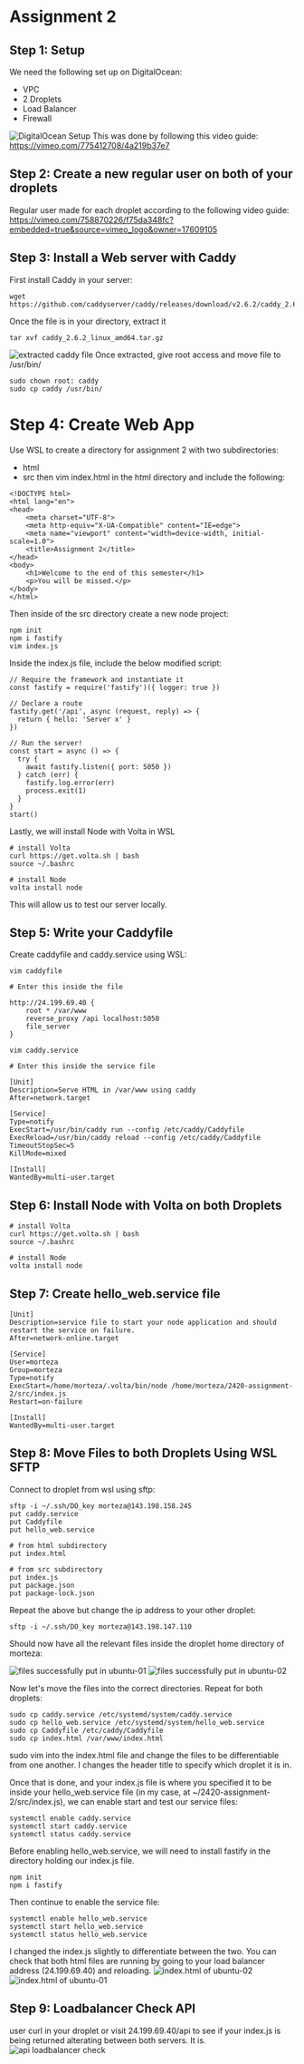 # Assignment 2

## Step 1: Setup
We need the following set up on DigitalOcean:
- VPC
- 2 Droplets
- Load Balancer
- Firewall

![DigitalOcean Setup](./images/step1.png)
This was done by following this video guide: https://vimeo.com/775412708/4a219b37e7

## Step 2: Create a new regular user on both of your droplets

Regular user made for each droplet according to the following video guide: https://vimeo.com/758870226/f75da348fc?embedded=true&source=vimeo_logo&owner=17609105

## Step 3: Install a Web server with Caddy
First install Caddy in your server:
```
wget https://github.com/caddyserver/caddy/releases/download/v2.6.2/caddy_2.6.2_linux_amd64.tar.gz
```
Once the file is in your directory, extract it
```
tar xvf caddy_2.6.2_linux_amd64.tar.gz
```
![extracted caddy file](./images/step3.png)
Once extracted, give root access and move file to /usr/bin/
```
sudo chown root: caddy
sudo cp caddy /usr/bin/
```

# Step 4: Create Web App
Use WSL to create a directory for assignment 2 with two subdirectories:
- html
- src
then vim index.html in the html directory and include the following:
```
<!DOCTYPE html>
<html lang="en">
<head>
    <meta charset="UTF-8">
    <meta http-equiv="X-UA-Compatible" content="IE=edge">
    <meta name="viewport" content="width=device-width, initial-scale=1.0">
    <title>Assignment 2</title>
</head>
<body>
    <h1>Welcome to the end of this semester</h1>
    <p>You will be missed.</p>
</body>
</html>
```
Then inside of the src directory create a new node project:
```
npm init
npm i fastify
vim index.js
```
Inside the index.js file, include the below modified script:
```
// Require the framework and instantiate it
const fastify = require('fastify')({ logger: true })

// Declare a route
fastify.get('/api', async (request, reply) => {
  return { hello: 'Server x' }
})

// Run the server!
const start = async () => {
  try {
    await fastify.listen({ port: 5050 })
  } catch (err) {
    fastify.log.error(err)
    process.exit(1)
  }
}
start()
```
Lastly, we will install Node with Volta in WSL
```
# install Volta
curl https://get.volta.sh | bash
source ~/.bashrc

# install Node
volta install node
```
This will allow us to test our server locally.

## Step 5: Write your Caddyfile
Create caddyfile and caddy.service using WSL:
```
vim caddyfile

# Enter this inside the file

http://24.199.69.40 {
    root * /var/www
    reverse_proxy /api localhost:5050
    file_server
}
```
```
vim caddy.service

# Enter this inside the service file

[Unit]
Description=Serve HTML in /var/www using caddy
After=network.target

[Service]
Type=notify
ExecStart=/usr/bin/caddy run --config /etc/caddy/Caddyfile
ExecReload=/usr/bin/caddy reload --config /etc/caddy/Caddyfile
TimeoutStopSec=5
KillMode=mixed

[Install]
WantedBy=multi-user.target
```
## Step 6: Install Node with Volta on both Droplets
```
# install Volta
curl https://get.volta.sh | bash
source ~/.bashrc

# install Node
volta install node
```

## Step 7: Create hello_web.service file
```
[Unit]
Description=service file to start your node application and should restart the service on failure.
After=network-online.target

[Service]
User=morteza
Group=morteza
Type=notify
ExecStart=/home/morteza/.volta/bin/node /home/morteza/2420-assignment-2/src/index.js
Restart=on-failure

[Install]
WantedBy=multi-user.target
```

## Step 8: Move Files to both Droplets Using WSL SFTP
Connect to droplet from wsl using sftp:
```
sftp -i ~/.ssh/DO_key morteza@143.198.158.245
put caddy.service
put Caddyfile
put hello_web.service

# from html subdirectory
put index.html

# from src subdirectory
put index.js
put package.json
put package-lock.json
```
Repeat the above but change the ip address to your other droplet:
```
sftp -i ~/.ssh/DO_key morteza@143.198.147.110
```
Should now have all the relevant files inside the droplet home directory of morteza:

![files successfully put in ubuntu-01](./images/step8-1.png)
![files successfully put in ubuntu-02](./images/step8-2.png)

Now let's move the files into the correct directories. Repeat for both droplets:
```
sudo cp caddy.service /etc/systemd/system/caddy.service
sudo cp hello_web.service /etc/systemd/system/hello_web.service
sudo cp Caddyfile /etc/caddy/Caddyfile
sudo cp index.html /var/www/index.html
```
sudo vim into the index.html file and change the files to be differentiable from one another. I changes the header title to specify which droplet it is in.

Once that is done, and your index.js file is where you specified it to be inside your hello_web.service file (in my case, at ~/2420-assignment-2/src/index.js), we can enable start and test our service files:
```
systemctl enable caddy.service
systemctl start caddy.service
systemctl status caddy.service
```

Before enabling hello_web.service, we will need to install fastify in the directory holding our index.js file.
```
npm init
npm i fastify
```

Then continue to enable the service file:

```
systemctl enable hello_web.service
systemctl start hello_web.service
systemctl status hello_web.service
```


I changed the index.js slightly to differentiate between the two. You can check that both html files are running by going to your load balancer address (24.199.69.40) and reloading.
![index.html of ubuntu-02](./images/step8-3.png)
![index.html of ubuntu-01](./images/step8-4.png)

## Step 9: Loadbalancer Check API
user curl in your droplet or visit 24.199.69.40/api to see if your index.js is being returned alterating between both servers. It is.
![api loadbalancer check](./images/step9.png)
